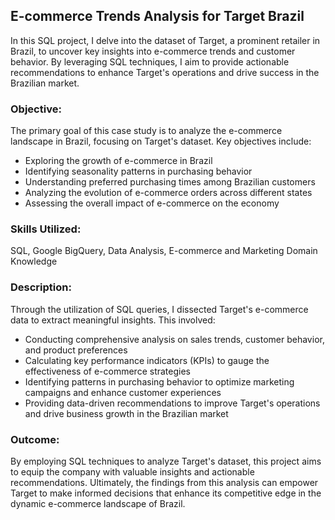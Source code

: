 ## **E-commerce Trends Analysis for Target Brazil**

In this SQL project, I delve into the dataset of Target, a prominent retailer in Brazil, to uncover key insights into e-commerce trends and customer behavior. By leveraging SQL techniques, I aim to provide actionable recommendations to enhance Target's operations and drive success in the Brazilian market.

### **Objective**:
The primary goal of this case study is to analyze the e-commerce landscape in Brazil, focusing on Target's dataset. Key objectives include:

- Exploring the growth of e-commerce in Brazil
- Identifying seasonality patterns in purchasing behavior
- Understanding preferred purchasing times among Brazilian customers
- Analyzing the evolution of e-commerce orders across different states
- Assessing the overall impact of e-commerce on the economy

### **Skills Utilized:**
SQL, Google BigQuery, Data Analysis, E-commerce and Marketing Domain Knowledge

### **Description**:
Through the utilization of SQL queries, I dissected Target's e-commerce data to extract meaningful insights. 
This involved:

- Conducting comprehensive analysis on sales trends, customer behavior, and product preferences
- Calculating key performance indicators (KPIs) to gauge the effectiveness of e-commerce strategies
- Identifying patterns in purchasing behavior to optimize marketing campaigns and enhance customer experiences
- Providing data-driven recommendations to improve Target's operations and drive business growth in the Brazilian market

### **Outcome**:
By employing SQL techniques to analyze Target's dataset, this project aims to equip the company with valuable insights and actionable recommendations. Ultimately, the findings from this analysis can empower Target to make informed decisions that enhance its competitive edge in the dynamic e-commerce landscape of Brazil.
